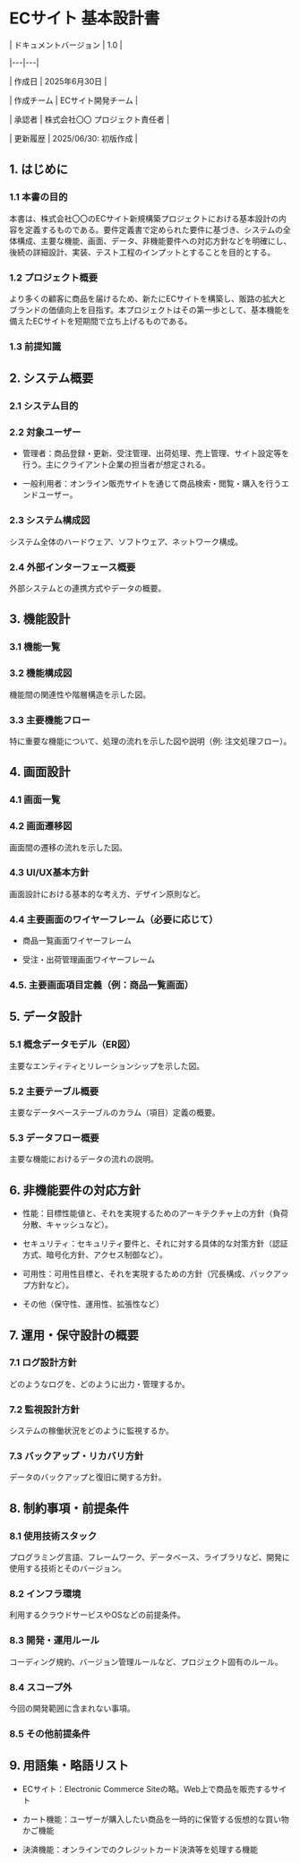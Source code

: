 # ECサイト 基本設計書 

 

| ドキュメントバージョン | 1.0 | 

|---|---| 

| 作成日 | 2025年6月30日 | 

| 作成チーム | ECサイト開発チーム | 

| 承認者 | 株式会社〇〇 プロジェクト責任者 | 

| 更新履歴 | 2025/06/30: 初版作成 | 

 

## 1. はじめに 

### 1.1 本書の目的 

本書は、株式会社〇〇のECサイト新規構築プロジェクトにおける基本設計の内容を定義するものである。要件定義書で定められた要件に基づき、システムの全体構成、主要な機能、画面、データ、非機能要件への対応方針などを明確にし、後続の詳細設計、実装、テスト工程のインプットとすることを目的とする。 

 

### 1.2 プロジェクト概要 

より多くの顧客に商品を届けるため、新たにECサイトを構築し、販路の拡大とブランドの価値向上を目指す。本プロジェクトはその第一歩として、基本機能を備えたECサイトを短期間で立ち上げるものである。 

 

### 1.3 前提知識 

 

## 2. システム概要 

### 2.1 システム目的 

 

### 2.2 対象ユーザー 

- 管理者：商品登録・更新、受注管理、出荷処理、売上管理、サイト設定等を行う。主にクライアント企業の担当者が想定される。 

- 一般利用者：オンライン販売サイトを通じて商品検索・閲覧・購入を行うエンドユーザー。 

 

### 2.3 システム構成図 

システム全体のハードウェア、ソフトウェア、ネットワーク構成。 

 

### 2.4 外部インターフェース概要 

外部システムとの連携方式やデータの概要。 

 

## 3. 機能設計 

### 3.1 機能一覧  

 

### 3.2 機能構成図 

機能間の関連性や階層構造を示した図。 

 

### 3.3 主要機能フロー 

特に重要な機能について、処理の流れを示した図や説明（例: 注文処理フロー）。 

 

## 4. 画面設計 

### 4.1 画面一覧 

 

### 4.2 画面遷移図 

画面間の遷移の流れを示した図。 

 

### 4.3 UI/UX基本方針 

画面設計における基本的な考え方、デザイン原則など。 

 

### 4.4 主要画面のワイヤーフレーム（必要に応じて） 

- 商品一覧画面ワイヤーフレーム 

- 受注・出荷管理画面ワイヤーフレーム 

 

### 4.5. 主要画面項目定義（例：商品一覧画面） 

 

## 5. データ設計 

### 5.1 概念データモデル（ER図） 

主要なエンティティとリレーションシップを示した図。 

 

### 5.2 主要テーブル概要 

主要なデータベーステーブルのカラム（項目）定義の概要。 

 

### 5.3 データフロー概要 

主要な機能におけるデータの流れの説明。 

 

## 6. 非機能要件の対応方針 

- 性能：目標性能値と、それを実現するためのアーキテクチャ上の方針（負荷分散、キャッシュなど）。 

- セキュリティ：セキュリティ要件と、それに対する具体的な対策方針（認証方式、暗号化方針、アクセス制御など）。 

- 可用性：可用性目標と、それを実現するための方針（冗長構成、バックアップ方針など）。 

- その他（保守性、運用性、拡張性など） 

 

## 7. 運用・保守設計の概要 

### 7.1 ログ設計方針 

どのようなログを、どのように出力・管理するか。 

 

### 7.2 監視設計方針 

システムの稼働状況をどのように監視するか。 

 

### 7.3 バックアップ・リカバリ方針 

データのバックアップと復旧に関する方針。 

 

## 8. 制約事項・前提条件 

### 8.1 使用技術スタック 

プログラミング言語、フレームワーク、データベース、ライブラリなど、開発に使用する技術とそのバージョン。 

 

### 8.2 インフラ環境 

利用するクラウドサービスやOSなどの前提条件。 

 

### 8.3 開発・運用ルール 

コーディング規約、バージョン管理ルールなど、プロジェクト固有のルール。 

 

### 8.4 スコープ外 

今回の開発範囲に含まれない事項。 

 

### 8.5 その他前提条件 

 

## 9. 用語集・略語リスト 

- ECサイト：Electronic Commerce Siteの略。Web上で商品を販売するサイト 

- カート機能：ユーザーが購入したい商品を一時的に保管する仮想的な買い物かご機能 

- 決済機能：オンラインでのクレジットカード決済等を処理する機能 

 